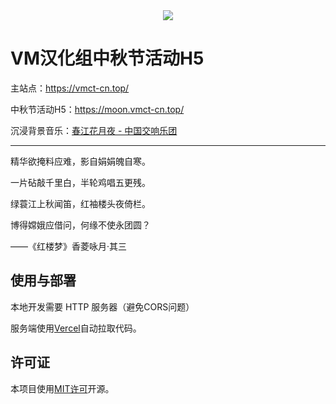 <div align="center"><img src="https://vmct-cn.top/imgs/logo/logo_256.png"/></div>

# VM汉化组中秋节活动H5

主站点：<https://vmct-cn.top/>

中秋节活动H5：<https://moon.vmct-cn.top/>

沉浸背景音乐：[春江花月夜 - 中国交响乐团](https://music.163.com/#/song?id=396885)

---

精华欲掩料应难，影自娟娟魄自寒。

一片砧敲千里白，半轮鸡唱五更残。

绿蓑江上秋闻笛，红袖楼头夜倚栏。

博得嫦娥应借问，何缘不使永团圆？

——《红楼梦》香菱咏月·其三

## 使用与部署

本地开发需要 HTTP 服务器（避免CORS问题）

服务端使用[Vercel](https://vercel.com/)自动拉取代码。


## 许可证

本项目使用[MIT许可](LICENSE)开源。

